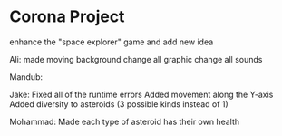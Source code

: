 # Corona Project
enhance the "space explorer" game and add new idea 

Ali:
made moving background
change all graphic
change all sounds 

Mandub:

Jake:
Fixed all of the runtime errors
Added movement along the Y-axis
Added diversity to asteroids (3 possible kinds instead of 1)

Mohammad:
Made each type of asteroid has their own health

